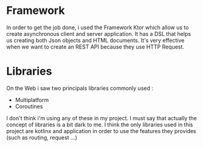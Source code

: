 # Framework 

   In order to get the job done, i used the Framework Ktor which allow us to create asynchronous client and server application. It has a DSL that helps us creating both Json objects and HTML documents. It's very effective when we want to create an REST API because they use HTTP Request.
   
# Libraries 

On the Web i saw two principals libraries commonly used :

* Multiplatform 
* Coroutines

I don't think i'm using any of these in my project. I must say that actually the concept of libraries is a bit dark to me. 
I think the only libraries used in this project are kotlinx and application in order to use the features they provides (such as routing, request ...)  